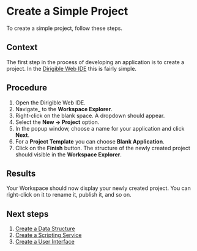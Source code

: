 # Create a Simple Project
To create a simple project, follow these steps.

## Context
The first step in the process of developing an application is to create a project. In the [Dirigible Web IDE](http://www.dirigible.io/) this is fairly simple.

## Procedure
1. Open the Dirigible Web IDE.
2. Navigate_ to the **Workspace Explorer**.
3. Right-click on the blank space. A dropdown should appear.
4. Select the **New -> Project** option.
5. In the popup window, choose a name for your application and click **Next**.
6. For a **Project Template** you can choose **Blank Application**.
7. Click on the **Finish** button. The structure of the newly created project should visible in the **Workspace Explorer**.

## Results
Your Workspace should now display your newly created project.
You can right-click on it to rename it, publish it, and so on.

## Next steps
1. [Create a Data Structure](data_structures.md)
2. [Create a Scripting Service](scripting_service.md)
3. [Create a User Interface](user_interfaces.md) 